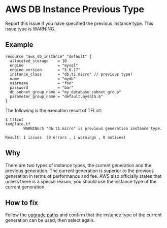 # AWS DB Instance Previous Type
Report this issue if you have specified the previous instance type. This issue type is WARNING.

## Example
```
resource "aws_db_instance" "default" {
  allocated_storage    = 10
  engine               = "mysql"
  engine_version       = "5.6.17"
  instance_class       = "db.t1.micro" // previous type!
  name                 = "mydb"
  username             = "foo"
  password             = "bar"
  db_subnet_group_name = "my_database_subnet_group"
  parameter_group_name = "default.mysql5.6"
}
```

The following is the execution result of TFLint:

```
$ tflint
template.tf
        WARNING:5 "db.t1.micro" is previous generation instance type.

Result: 1 issues  (0 errors , 1 warnings , 0 notices)
```

## Why
There are two types of instance types, the current generation and the previous generation. The current generation is superior to the previous generation in terms of performance and fee. AWS also officially states that unless there is a special reason, you should use the instance type of the current generation.

## How to fix
Follow the [upgrade paths](https://aws.amazon.com/rds/previous-generation/) and confirm that the instance type of the current generation can be used, then select again.
